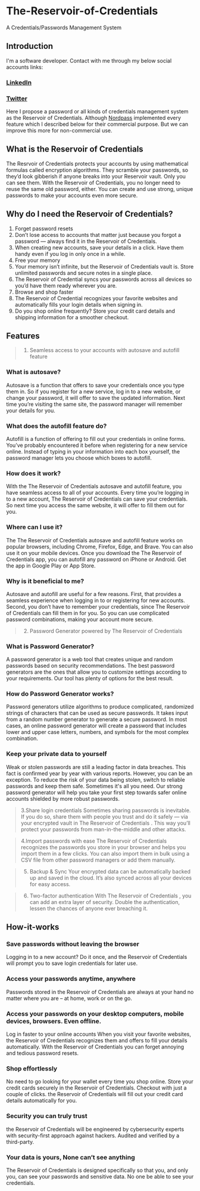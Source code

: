 # The-Reservoir-of-Credentials
A Credentials/Passwords Management System

                                                       

## Introduction
I'm a software developer. Contact with me through my below social accounts links:
### [LinkedIn]( https://www.linkedin.com/in/alrashel/)
### [Twitter]( https://twitter.com/alrashel)
Here I propose a password or all kinds of credentials management system as the Reservoir of Credentials. Although [Nordpass](https://nordpass.com/) implemented every feature which I described below for their commercial purpose. But we can improve this more for non-commercial use.

## What is the Reservoir of Credentials
The Resrvoir of Credentials protects your accounts by using mathematical formulas called encryption algorithms. They scramble your passwords, so they’d look gibberish if anyone breaks into your Reservoir vault. Only you can see them. With the Reservoir of Credentials, you no longer need to reuse the same old password, either. You can create and use strong, unique passwords to make your accounts even more secure.


## Why do I need the Reservoir of Credentials?

1. Forget password resets
2. Don’t lose access to accounts that matter just because you forgot a password — always find it in the Reservoir of Credentials.
3. When creating new accounts, save your details in a click. Have them handy even if you log in only once in a while.
3. Free your memory
4. Your memory isn’t infinite, but the Reservoir of Credentials vault is. Store unlimited passwords and secure notes in a single place.
5. The Reservoir of Credential syncs your passwords across all devices so you’d have them ready wherever you are.
6. Browse and shop faster
7. The Reservoir of Credential recognizes your favorite websites and automatically fills your login details when signing in.
8. Do you shop online frequently? Store your credit card details and shipping information for a smoother checkout.

## Features
> 1. Seamless access to your accounts with autosave and autofill feature
       
        
 ### What is autosave?
 Autosave is a function that offers to save your credentials once you type them in. So if you register for a new service, log in to a new website, or change your password, it will offer to save the updated information. Next time you’re visiting the same site, the password manager will remember your details for you.

### What does the autofill feature do?
Autofill is a function of offering to fill out your credentials in online forms. You’ve probably encountered it before when registering for a new service online. Instead of typing in your information into each box yourself, the password manager lets you choose which boxes to autofill.

### How does it work?
With the The Reservoir of Credentials  autosave and autofill feature, you have seamless access to all of your accounts. Every time you’re logging in to a new account, The Reservoir of Credentials  can save your credentials. So next time you access the same website, it will offer to fill them out for you.

### Where can I use it?
The The Reservoir of Credentials  autosave and autofill feature works on popular browsers, including Chrome, Firefox, Edge, and Brave. You can also use it on your mobile devices. Once you download the The Reservoir of Credentials  app, you can autofill any password on iPhone or Android. Get the app in Google Play or App Store.

### Why is it beneficial to me?
Autosave and autofill are useful for a few reasons. First, that provides a seamless experience when logging in to or registering for new accounts. Second, you don’t have to remember your credentials, since The Reservoir of Credentials  can fill them in for you. So you can use complicated password combinations, making your account more secure.



> 2. Password Generator powered by The Reservoir of Credentials 

### What is Password Generator?
A password generator is a web tool that creates unique and random passwords based on security recommendations. The best password generators are the ones that allow you to customize settings according to your requirements. Our tool has plenty of options for the best result.

### How do Password Generator works? 
Password generators utilize algorithms to produce complicated, randomized strings of characters that can be used as secure passwords. It takes input from a random number generator to generate a secure password. In most cases, an online password generator will create a password that includes lower and upper case letters, numbers, and symbols for the most complex combination.

### Keep your private data to yourself
Weak or stolen passwords are still a leading factor in data breaches. This fact is confirmed year by year with various reports. However, you can be an exception. To reduce the risk of your data being stolen, switch to reliable passwords and keep them safe. Sometimes it's all you need. Our strong password generator will help you take your first step towards safer online accounts shielded by more robust passwords.

> 3.Share login credentials
Sometimes sharing passwords is inevitable. If you do so, share them with people you trust and do it safely — via your encrypted vault in The Reservoir of Credentials . This way you’ll protect your passwords from man-in-the-middle and other attacks.

> 4.Import passwords with ease
The Reservoir of Credentials  recognizes the passwords you store in your browser and helps you import them in a few clicks. You can also import them in bulk using a CSV file from other password managers or add them manually. 

> 5. Backup & Sync
Your encrypted data can be automatically backed up and saved in the cloud. It’s also synced across all your devices for easy access.

> 6. Two-factor authentication
With The Reservoir of Credentials , you can add an extra layer of security. Double the authentication, lessen the chances of anyone ever breaching it.




## How-it-works

### Save passwords without leaving the browser
Logging in to a new account? Do it once, and the Reservoir of Credentials will prompt you to save login credentials for later use.

### Access your passwords anytime, anywhere
Passwords stored in the Reservoir of Credentials are always at your hand no matter where you are – at home, work or on the go.


### Access your passwords on your desktop computers, mobile devices, browsers. Even offline.

Log in faster to your online accounts
When you visit your favorite websites, the Reservoir of Credentials recognizes them and offers to fill your details automatically.
With the Reservoir of Credentials you can forget annoying and tedious password resets.

### Shop effortlessly
No need to go looking for your wallet every time you shop online. Store your credit cards securely in the Reservoir of Credentials.
Checkout with just a couple of clicks. the Reservoir of Credentials will fill out your credit card details automatically for you.

### Security you can truly trust
the Reservoir of Credentials will be engineered by cybersecurity experts with security-first approach against hackers. Audited and verified by a third-party.

### Your data is yours, None can’t see anything
The Reservoir of Credentials is designed specifically so that you, and only you, can see your passwords and sensitive data. No one be able to see your credentials.
